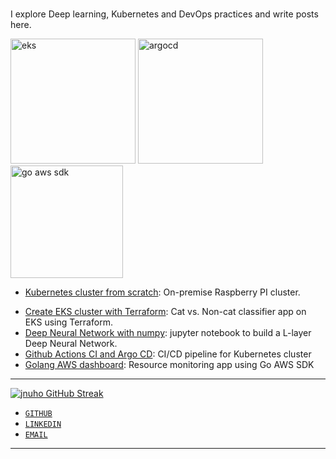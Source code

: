 # 

I explore Deep learning,  Kubernetes and DevOps practices and write posts here.

<img src="https://d17pwbfgewyq5y.cloudfront.net/aws-L4-igc.jpg" alt="eks" width="200">
<img src="https://d17pwbfgewyq5y.cloudfront.net/argocd.jpg" alt="argocd" width="200">
<img src="https://d17pwbfgewyq5y.cloudfront.net/go-aws-dashboard.jpg" alt="go aws sdk" width="180">

- [Kubernetes cluster from scratch](kubernetes/raspberry-pi-cluster-from-scratch.md):  On-premise Raspberry PI cluster.
<!-- - [Kubernetes cluster from scratch](blog/2024/08/01/raspberry-pi-cluster-from-scratch):  On-premise Raspberry PI cluster. -->
- [Create EKS cluster with Terraform](kubernetes/cat-vs.-non-cat-classifier-on-eks.md): Cat vs. Non-cat classifier app on EKS using Terraform.
- [Deep Neural Network with numpy](ai/deep-neural-network.md): jupyter notebook to build a L-layer Deep Neural Network.
- [Github Actions CI and Argo CD](cicd/argocd-github-actions-kubernetes.md): CI/CD pipeline for Kubernetes cluster
- [Golang AWS dashboard](golang/aws-dashboard-gosdk.md): Resource monitoring app using Go AWS SDK

<hr>

<!-- [![jnuho GitHub stats](https://github-readme-stats.vercel.app/api?username=jnuho&show_icons=true&rank_icon=percentile&show=reviews,prs_merged,prs_merged_percentage)](https://github.com/jnuho) -->
[![jnuho GitHub Streak](https://streak-stats.demolab.com?user=jnuho&theme=github-light)](https://github.com/jnuho)

* <i class="fa fa-github"></i> <a href="https://github.com/jnuho" target="_blank">`GITHUB`</a>
* <i class="fa fa-linkedin-square"></i> <a href="https://www.linkedin.com/in/junho1ee" target="_blank">`LINKEDIN`</a>
* <i class="fa fa-envelope" aria-hidden="true"></i> [`EMAIL`](mailto:junho.lee.contact@gmail.com?subject=Test)

<hr>
